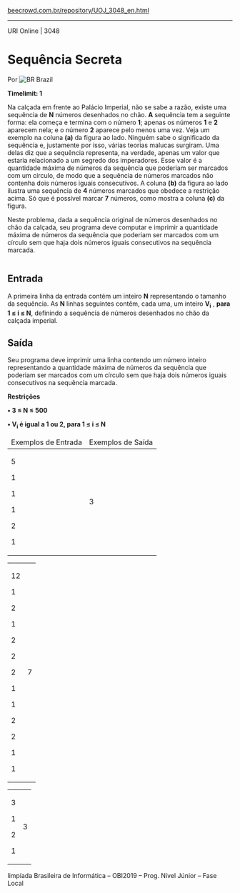 <p><a href="https://www.beecrowd.com.br/repository/UOJ_3048_en.html">beecrowd.com.br/repository/UOJ_3048_en.html</a></p><hr>
<div>
  <span>URI Online | 3048</span>
  <h1>Sequência Secreta</h1>
  <div>
    <p>Por <img src="https://resources.beecrowd.com.br/gallery/images/flags/br.gif" alt="BR"> Brazil</p>
  </div>
  <strong>Timelimit: 1</strong>
</div>
<div>
<div>
<p>Na calçada em frente ao Palácio Imperial, não se sabe a razão, existe uma sequência de <strong>N</strong> números desenhados no chão. <strong>A</strong> sequência tem a seguinte forma: ela começa e termina com o número <strong>1</strong>; apenas os números <strong>1</strong> e <strong>2</strong> aparecem nela; e o número <strong>2</strong> aparece pelo menos uma vez. Veja um exemplo na coluna <strong>(a)</strong> da figura ao lado. Ninguém sabe o significado da sequência e, justamente por isso, várias teorias malucas surgiram. Uma delas diz que a sequência representa, na verdade, apenas um valor que estaria relacionado a um segredo dos imperadores. Esse valor é a quantidade máxima de números da sequência que poderiam ser marcados com um círculo, de modo que a sequência de números marcados não contenha dois números iguais consecutivos. A coluna <strong>(b)</strong> da figura ao lado ilustra uma sequência de <strong>4</strong> números marcados que obedece a restrição acima. Só que é possível marcar <strong>7</strong> números, como mostra a coluna <strong>(c)</strong> da figura.</p>
<p>Neste problema, dada a sequência original de números desenhados no chão da calçada, seu programa deve computar e imprimir a quantidade máxima de números da sequência que poderiam ser marcados com um círculo sem que haja dois números iguais consecutivos na sequência marcada.</p>
<img alt="" src="https://resources.beecrowd.com.br/gallery/images/problems/UOJ_3035.png">
<h2>Entrada</h2>
<div>
  <p>A primeira linha da entrada contém um inteiro <strong>N</strong> representando o tamanho da sequência. As <strong>N</strong> linhas seguintes contêm, cada uma, um inteiro <strong>V<sub>i</sub></strong>&nbsp;, <strong>para 1 ≤ i ≤ N</strong>, definindo a sequência de números desenhados no chão da calçada imperial.</p>
</div>
<h2>Saída</h2>
<div>
  <p>Seu programa deve imprimir uma linha contendo um número inteiro representando a quantidade máxima de números da sequência que poderiam ser marcados com um círculo sem que haja dois números iguais consecutivos na sequência marcada.</p>
  <p><strong>Restrições</strong></p>
  <p><strong>• 3 ≤ N ≤ 500 </strong></p>
  <p><strong>• V<sub>i</sub>&nbsp;é igual a 1 ou 2, para 1 ≤ i ≤ N</strong></p>
</div>
<div></div>
<table>
  <thead>
    <tr>
      <td>Exemplos de Entrada</td>
      <td>Exemplos de Saída</td>
    </tr>
  </thead>
  <tbody>
    <tr>
      <td>
        <p>5</p>
        <p>1</p>
        <p>1</p>
        <p>1</p>
        <p>2</p>
        <p>1</p>
      </td>
      <td>
        <p>3</p>
      </td>
    </tr>
  </tbody>
</table>
<div></div>
  <table>
    <thead>
    </thead>
    <tbody>
      <tr>
        <td>
          <p>12</p>
          <p>1</p>
          <p>2</p>
          <p>1</p>
          <p>2</p>
          <p>2</p>
          <p>2</p>
          <p>1</p>
          <p>1</p>
          <p>2</p>
          <p>2</p>
          <p>1</p>
          <p>1</p>
        </td>
        <td>
          <p>7</p>
        </td>
      </tr>
    </tbody>
  </table>
  <div></div>
    <table>
      <thead>
      </thead>
      <tbody>
        <tr>
          <td>
            <p>3</p>
            <p>1</p>
            <p>2</p>
            <p>1</p>
          </td>
          <td>
            <p>3</p>
          </td>
        </tr>
      </tbody>
    </table>
    <p>
    limpíada Brasileira de Informática – OBI2019 – Prog. Nível Júnior – Fase Local</p>
  </div>
</div>